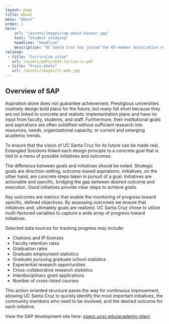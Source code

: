 ```yaml
---
layout: page
title: About
menu: "About"
order: 1
hero:
    url: "/assets/images/sap-about-banner.jpg"
    text: "Student studying"
    headline: "Headline"
    description: "UC Santa Cruz has joined the 65-member Association of American Universities"
related:
 - title: "Curriculum vitae"
   url: /assets/pdfs/2019-larive-cv.pdf
 - title: "Press photo"
   url: /assets/images/cl-web.jpg
---
```


## Overview of SAP

Aspiration alone does not guarantee achievement. Prestigious universities routinely design bold plans for the future, but many fall short because they are not linked to concrete and realistic implementation plans and have no input from faculty, students, and staff. Furthermore, their institutional goals and aspirations are often solidified without sufficient research into resources, needs, organizational capacity, or current and emerging academic trends.

 To ensure that the vision of UC Santa Cruz for its future can be made real, Entangled Solutions linked each design principle to a concrete goal that is tied to a menu of possible initiatives and outcomes.

 The difference between goals and initiatives should be noted. Strategic goals are direction-setting, outcome-based aspirations. Initiatives, on the other hand, are concrete steps taken in pursuit of a goal. Initiatives are actionable and specific, bridging the gap between desired outcome and execution. Good initiatives provide clear steps to achieve goals.

  Key outcomes are metrics that enable the monitoring of progress toward specific, defined objectives. By assessing outcomes we ensure that initiatives and, ultimately goals are realized. UC Santa Cruz chose to utilize multi-factored variables to capture a wide array of progress toward initiatives.

Selected data sources for tracking progress may include:

* Citations and IP licenses
* Faculty retention rates
* Graduation rates
* Graduate employment statistics
* Graduate pursuing graduate school statistics
* Experiential research opportunities
* Cross-collaborative research statistics
* Interdisciplinary grant applications
* Number of cross-listed courses

This action-oriented structure paves the way for continuous improvement, allowing UC Santa Cruz to quickly identify the most important initiatives, the community members who need to be involved, and the desired outcome for each initiative.

View the SAP development site here: [cpevc.ucsc.edu/academic-plan/](cpevc.ucsc.edu/academic-plan/).
